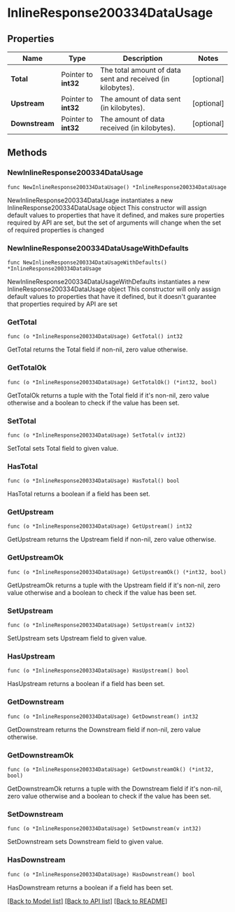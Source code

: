 # InlineResponse200334DataUsage

## Properties

Name | Type | Description | Notes
------------ | ------------- | ------------- | -------------
**Total** | Pointer to **int32** | The total amount of data sent and received (in kilobytes). | [optional] 
**Upstream** | Pointer to **int32** | The amount of data sent (in kilobytes). | [optional] 
**Downstream** | Pointer to **int32** | The amount of data received (in kilobytes). | [optional] 

## Methods

### NewInlineResponse200334DataUsage

`func NewInlineResponse200334DataUsage() *InlineResponse200334DataUsage`

NewInlineResponse200334DataUsage instantiates a new InlineResponse200334DataUsage object
This constructor will assign default values to properties that have it defined,
and makes sure properties required by API are set, but the set of arguments
will change when the set of required properties is changed

### NewInlineResponse200334DataUsageWithDefaults

`func NewInlineResponse200334DataUsageWithDefaults() *InlineResponse200334DataUsage`

NewInlineResponse200334DataUsageWithDefaults instantiates a new InlineResponse200334DataUsage object
This constructor will only assign default values to properties that have it defined,
but it doesn't guarantee that properties required by API are set

### GetTotal

`func (o *InlineResponse200334DataUsage) GetTotal() int32`

GetTotal returns the Total field if non-nil, zero value otherwise.

### GetTotalOk

`func (o *InlineResponse200334DataUsage) GetTotalOk() (*int32, bool)`

GetTotalOk returns a tuple with the Total field if it's non-nil, zero value otherwise
and a boolean to check if the value has been set.

### SetTotal

`func (o *InlineResponse200334DataUsage) SetTotal(v int32)`

SetTotal sets Total field to given value.

### HasTotal

`func (o *InlineResponse200334DataUsage) HasTotal() bool`

HasTotal returns a boolean if a field has been set.

### GetUpstream

`func (o *InlineResponse200334DataUsage) GetUpstream() int32`

GetUpstream returns the Upstream field if non-nil, zero value otherwise.

### GetUpstreamOk

`func (o *InlineResponse200334DataUsage) GetUpstreamOk() (*int32, bool)`

GetUpstreamOk returns a tuple with the Upstream field if it's non-nil, zero value otherwise
and a boolean to check if the value has been set.

### SetUpstream

`func (o *InlineResponse200334DataUsage) SetUpstream(v int32)`

SetUpstream sets Upstream field to given value.

### HasUpstream

`func (o *InlineResponse200334DataUsage) HasUpstream() bool`

HasUpstream returns a boolean if a field has been set.

### GetDownstream

`func (o *InlineResponse200334DataUsage) GetDownstream() int32`

GetDownstream returns the Downstream field if non-nil, zero value otherwise.

### GetDownstreamOk

`func (o *InlineResponse200334DataUsage) GetDownstreamOk() (*int32, bool)`

GetDownstreamOk returns a tuple with the Downstream field if it's non-nil, zero value otherwise
and a boolean to check if the value has been set.

### SetDownstream

`func (o *InlineResponse200334DataUsage) SetDownstream(v int32)`

SetDownstream sets Downstream field to given value.

### HasDownstream

`func (o *InlineResponse200334DataUsage) HasDownstream() bool`

HasDownstream returns a boolean if a field has been set.


[[Back to Model list]](../README.md#documentation-for-models) [[Back to API list]](../README.md#documentation-for-api-endpoints) [[Back to README]](../README.md)


